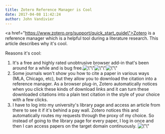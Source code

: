 ```yaml
---
title: Zotero Reference Manager is Cool
date: 2017-04-08 11:42:24
author: John Vandivier
---
```




<a href=\"https://www.zotero.org/support/quick_start_guide\">Zotero</a> is a reference manager which is a helpful tool during a literature research. This article describes why it's cool.

Reasons it's cool:
<ol>
 	<li>It's a free and highly rated unobtrusive browser add-in that's been around for a while and is bug free.<img class=\"size-medium wp-image-6302 alignright\" src=\"http://www.afterecon.com/wp-content/uploads/2017/04/zotero-to-clipboard-300x265.png\" alt=\"\" width=\"300\" height=\"265\" /><img class=\"size-medium wp-image-6301 alignright\" src=\"http://www.afterecon.com/wp-content/uploads/2017/04/zotero-bibliography-300x191.png\" alt=\"\" width=\"300\" height=\"191\" /><img class=\"size-medium wp-image-6300 alignright\" src=\"http://www.afterecon.com/wp-content/uploads/2017/04/reference-manager-download-citation-190x300.png\" alt=\"\" width=\"190\" height=\"300\" /></li>
 	<li>Some journals won't show you how to cite a paper in various ways (MLA, Chicago, etc), but they allow you to download the citation into a reference manager. As a browser plug-in, Zotero automatically notices when you click these kinds of download links and it can turn these downloaded citations into a plain text citation in the style of your choice with a few clicks.</li>
 	<li>I have to log into my university's library page and access an article from there to see it if it's behind a pay wall. Zotero notices this and automatically routes my requests through the proxy of my choice. So instead of going to the library page for every paper, I log in once and then I can access papers on the target domain continuously.
<img class=\"aligncenter wp-image-6299 size-full\" src=\"http://www.afterecon.com/wp-content/uploads/2017/04/auto-proxy.png\" alt=\"\" width=\"956\" height=\"54\" /></li>
</ol>